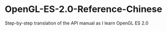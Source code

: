 # OpenGL-ES-2.0-Reference-Chinese
Step-by-step translation of the API manual as I learn OpenGL ES 2.0
